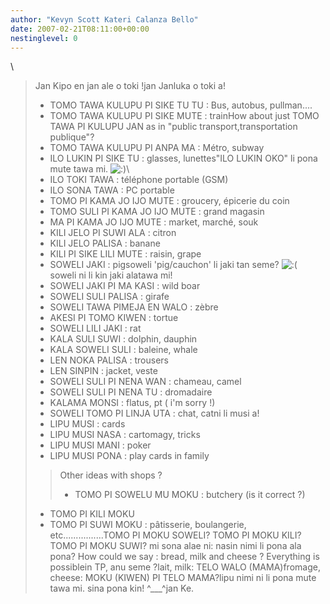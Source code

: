 ```yaml
---
author: "Kevyn Scott Kateri Calanza Bello"
date: 2007-02-21T08:11:00+00:00
nestinglevel: 0
---
```

\
> Jan Kipo en jan ale o toki !jan Janluka o toki a!
> - TOMO TAWA KULUPU PI SIKE TU TU : Bus, autobus, pullman....
> - TOMO TAWA KULUPU PI SIKE MUTE : trainHow about just TOMO TAWA PI KULUPU JAN as in "public transport,transportation publique"?
> - TOMO TAWA KULUPU PI ANPA MA : Métro, subway
> - ILO LUKIN PI SIKE TU : glasses, lunettes"ILO LUKIN OKO" li pona mute tawa mi. ![:)](images/smilies/icon_e_smile.gif "Smile")\
> - ILO TOKI TAWA : téléphone portable (GSM)
> - ILO SONA TAWA : PC portable
> - TOMO PI KAMA JO IJO MUTE : groucery, épicerie du coin
> - TOMO SULI PI KAMA JO IJO MUTE : grand magasin
> - MA PI KAMA JO IJO MUTE : market, marché, souk
> - KILI JELO PI SUWI ALA : citron
> - KILI JELO PALISA : banane
> - KILI PI SIKE LILI MUTE : raisin, grape
> - SOWELI JAKI : pigsoweli 'pig/cauchon' li jaki tan seme? ![:(](images/smilies/icon_e_sad.gif "Sad") soweli ni li kin jaki alatawa mi!
> - SOWELI JAKI PI MA KASI : wild boar
> - SOWELI SULI PALISA : girafe
> - SOWELI TAWA PIMEJA EN WALO : zèbre
> - AKESI PI TOMO KIWEN : tortue
> - SOWELI LILI JAKI : rat
> - KALA SULI SUWI : dolphin, dauphin
> - KALA SOWELI SULI : baleine, whale
> - LEN NOKA PALISA : trousers
> - LEN SINPIN : jacket, veste
> - SOWELI SULI PI NENA WAN : chameau, camel
> - SOWELI SULI PI NENA TU : dromadaire
> - KALAMA MONSI : flatus, pt ( i'm sorry !)
> - SOWELI TOMO PI LINJA UTA : chat, catni li musi a!
> - LIPU MUSI : cards
> - LIPU MUSI NASA : cartomagy, tricks
> - LIPU MUSI MANI : poker
> - LIPU MUSI PONA : play cards in family
>> Other ideas with shops ?
>> - TOMO PI SOWELU MU MOKU : butchery (is it correct ?)
> - TOMO PI KILI MOKU
> - TOMO PI SUWI MOKU : pâtisserie, boulangerie, etc................TOMO PI MOKU SOWELI? TOMO PI MOKU KILI? TOMO PI MOKU SUWI? mi sona alae ni: nasin nimi li pona ala pona?
> How could we say : bread, milk and cheese ? Everything is possiblein TP, anu seme ?lait, milk: TELO WALO (MAMA)fromage, cheese: MOKU (KIWEN) PI TELO MAMA?lipu nimi ni li pona mute tawa mi. sina pona kin! ^\_\_\_^jan Ke.